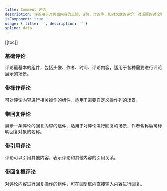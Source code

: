 ```yaml
---
title: Comment 评论
description: 评论用于对页面内容的反馈、评价、讨论等，如对文章的评价，对话题的讨论等。
isComponent: true
usage: { title: '', description: '' }
spline: data
---
```


[[toc]]

### 基础评论

评论最基本的组件，包括头像、作者、时间、评论内容，适用于各种需要进行评论展示的场景。

<script>
import Base from '../../example/Base.svelte'
</script>
<Base></Base>

### 带操作评论

可对评论内容进行相关操作的组件，适用于需要自定义操作列的场景。

<script>
import Operation from '../../example/Operation.svelte'
</script>

<Operation></Operation>

[//]: # '### 列表评论'
[//]: #
[//]: # '以列表形式展示的评论。'
[//]: #
[//]: # '<script>'
[//]: # "import List from '../../example/List.svelte'"
[//]: # '</script>'
[//]: # '<List></List>'

### 带回复评论

展示一条评论的回复内容的组件，适用于对评论进行回复的场景，作者名称后可标明回复对象的名称。

<script>
import Reply from '../../example/Reply.svelte'
</script>

<Reply></Reply>

### 带引用评论

评论可以引用其他内容，表示评论和其他内容的引用关系。

<script>
import Quote from '../../example/Quote.svelte'
</script>

<Quote></Quote>

### 带回复框评论

对评论内容进行回复操作的组件，可在回复框内直接输入内容进行回复。

<script>
import ReplyForm from '../../example/ReplyForm.svelte'
</script>

<ReplyForm></ReplyForm>
